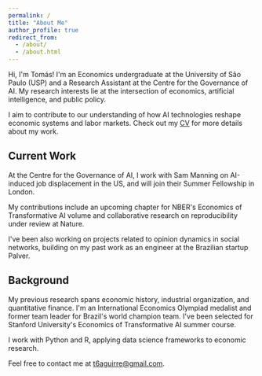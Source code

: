 ```yaml
---
permalink: /
title: "About Me"
author_profile: true
redirect_from: 
  - /about/
  - /about.html
---
```

Hi, I'm Tomás! I'm an Economics undergraduate at the University of São Paulo (USP) and a Research Assistant at the Centre for the Governance of AI. My research interests lie at the intersection of economics, artificial intelligence, and public policy. 

I aim to contribute to our understanding of how AI technologies reshape economic systems and labor markets. Check out my [CV](https://t6aguirre.github.io/files/tomas_aguirre_cv_2025_04_14.pdf) for more details about my work.

## Current Work
At the Centre for the Governance of AI, I work with Sam Manning on AI-induced job displacement in the US, and will join their Summer Fellowship in London.

My contributions include an upcoming chapter for NBER's Economics of Transformative AI volume and collaborative research on reproducibility under review at Nature. 

I've been also working on projects related to opinion dynamics in social networks, building on my past work as an engineer at the Brazilian startup Palver. 

## Background
My previous research spans economic history, industrial organization, and quantitative finance. I'm an International Economics Olympiad medalist and former team leader for Brazil's world champion team. I've been selected for Stanford University's Economics of Transformative AI summer course.

I work with Python and R, applying data science frameworks to economic research.

Feel free to contact me at [t6aguirre@gmail.com](mailto:t6aguirre@gmail.com).

